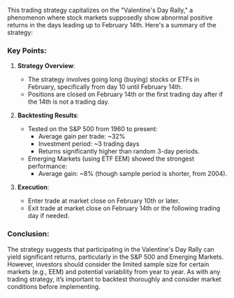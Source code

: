 This trading strategy capitalizes on the "Valentine's Day Rally," a phenomenon where stock markets supposedly show abnormal positive returns in the days leading up to February 14th. Here's a summary of the strategy:

### Key Points:
1. **Strategy Overview**:
   - The strategy involves going long (buying) stocks or ETFs in February, specifically from day 10 until February 14th.
   - Positions are closed on February 14th or the first trading day after if the 14th is not a trading day.

2. **Backtesting Results**:
   - Tested on the S&P 500 from 1960 to present: 
     - Average gain per trade: ~32%
     - Investment period: ~3 trading days
     - Returns significantly higher than random 3-day periods.
   - Emerging Markets (using ETF EEM) showed the strongest performance:
     - Average gain: ~8% (though sample period is shorter, from 2004).

3. **Execution**:
   - Enter trade at market close on February 10th or later.
   - Exit trade at market close on February 14th or the following trading day if needed.

### Conclusion:
The strategy suggests that participating in the Valentine's Day Rally can yield significant returns, particularly in the S&P 500 and Emerging Markets. However, investors should consider the limited sample size for certain markets (e.g., EEM) and potential variability from year to year. As with any trading strategy, it’s important to backtest thoroughly and consider market conditions before implementing.
